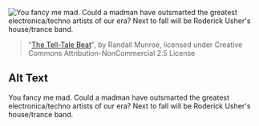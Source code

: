 ![You fancy me mad. Could a madman have outsmarted the greatest electronica/techno artists of our era? Next to fall will be Roderick Usher's house/trance band.](https://imgs.xkcd.com/comics/the_tell_tale_beat.png)
> "[The Tell-Tale Beat](https://xkcd.com/740/)", by Randall Munroe, licensed under Creative Commons Attribution-NonCommercial 2.5 License

## Alt Text
You fancy me mad. Could a madman have outsmarted the greatest electronica/techno artists of our era? Next to fall will be Roderick Usher's house/trance band.
